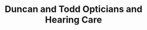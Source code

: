 ---
title: "Duncan and Todd Opticians and Hearing Care"
url: /dundee/duncan-and-todd-opticians-and-hearing-care/
shop: optician
---